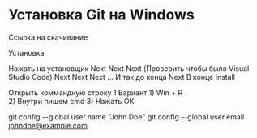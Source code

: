 # Установка Git на Windows 

Ссылка на скачивание 

Установка

Нажать на установщик 
Next 
Next 
Next (Проверить чтобы было Visual Studio Code)
Next 
Next 
Next 
... И так до конца Next 
В конце Install 

Открыть коммандную строку 
    1 Вариант
        1) Win + R  
        2) Внутри пишем cmd 
        3) Нажать ОК


git config --global user.name "John Doe"
git config --global user.email johndoe@example.com

